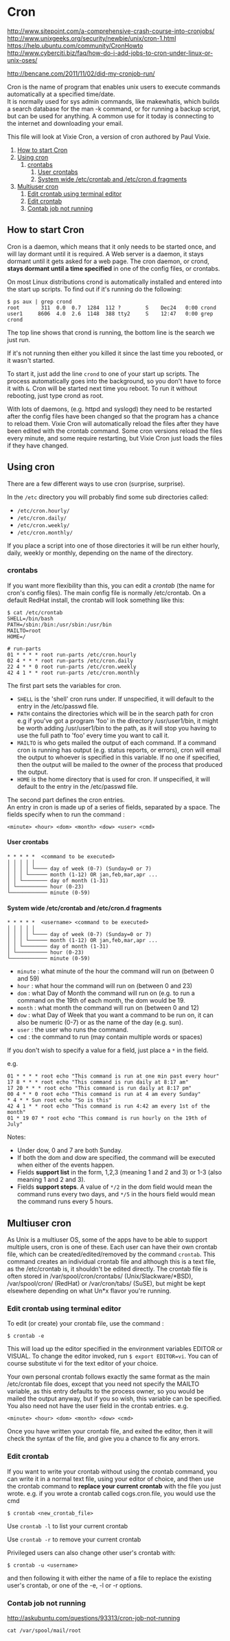 # Cron

http://www.sitepoint.com/a-comprehensive-crash-course-into-cronjobs/
http://www.unixgeeks.org/security/newbie/unix/cron-1.html
https://help.ubuntu.com/community/CronHowto
http://www.cyberciti.biz/faq/how-do-i-add-jobs-to-cron-under-linux-or-unix-oses/

http://bencane.com/2011/11/02/did-my-cronjob-run/


Cron is the name of program that enables unix users to execute commands automatically at a specified time/date.  
It is normally used for sys admin commands, like makewhatis, which builds a search database for the man -k command, or for running a backup script, but can be used for anything. A common use for it today is connecting to the internet and downloading your email.

This file will look at Vixie Cron, a version of cron authored by Paul Vixie.

<!-- TOC depthFrom:2 depthTo:7 withLinks:1 updateOnSave:1 orderedList:1 -->

1. [How to start Cron](#how-to-start-cron)
2. [Using cron](#using-cron)
	1. [crontabs](#crontabs)
		1. [User crontabs](#user-crontabs)
		2. [System wide /etc/crontab and /etc/cron.d fragments](#system-wide-etccrontab-and-etccrond-fragments)
3. [Multiuser cron](#multiuser-cron)
	1. [Edit crontab using terminal editor](#edit-crontab-using-terminal-editor)
	2. [Edit crontab](#edit-crontab)
	3. [Contab job not running](#contab-job-not-running)

<!-- /TOC -->

## How to start Cron

Cron is a daemon, which means that it only needs to be started once, and will lay dormant until it is required. A Web server is a daemon, it stays dormant until it gets asked for a web page. The cron daemon, or crond, **stays dormant until a time specified** in one of the config files, or crontabs.

On most Linux distributions crond is automatically installed and entered into the start up scripts. To find out if it's running do the following:
```
$ ps aux | grep crond
root       311  0.0  0.7  1284  112 ?        S    Dec24   0:00 crond
user1     8606  4.0  2.6  1148  388 tty2     S    12:47   0:00 grep crond
```
The top line shows that crond is running, the bottom line is the search we just run.

If it's not running then either you killed it since the last time you rebooted, or it wasn't started.

To start it, just add the line `crond` to one of your start up scripts. The process automatically goes into the background, so you don't have to force it with `&`. Cron will be started next time you reboot. To run it without rebooting, just type crond as root.

With lots of daemons, (e.g. httpd and syslogd) they need to be restarted after the config files have been changed so that the program has a chance to reload them. Vixie Cron will automatically reload the files after they have been edited with the crontab command. Some cron versions reload the files every minute, and some require restarting, but Vixie Cron just loads the files if they have changed.

## Using cron

There are a few different ways to use cron (surprise, surprise).

In the `/etc` directory you will probably find some sub directories called:
- `/etc/cron.hourly/`
- `/etc/cron.daily/`
- `/etc/cron.weekly/`
- `/etc/cron.monthly/`

If you place a script into one of those directories it will be run either hourly, daily, weekly or monthly, depending on the name of the directory.

### crontabs

If you want more flexibility than this, you can edit a *crontab* (the name for cron's config files). The main config file is normally /etc/crontab. On a default RedHat install, the crontab will look something like this:
```
$ cat /etc/crontab
SHELL=/bin/bash
PATH=/sbin:/bin:/usr/sbin:/usr/bin
MAILTO=root
HOME=/

# run-parts
01 * * * * root run-parts /etc/cron.hourly
02 4 * * * root run-parts /etc/cron.daily
22 4 * * 0 root run-parts /etc/cron.weekly
42 4 1 * * root run-parts /etc/cron.monthly
```
The first part sets the variables for cron.

- `SHELL` is the 'shell' cron runs under. If unspecified, it will default to the entry in the /etc/passwd file.
- `PATH` contains the directories which will be in the search path for cron e.g if you've got a program 'foo' in the directory /usr/user1/bin, it might be worth adding /usr/user1/bin to the path, as it will stop you having to use the full path to 'foo' every time you want to call it.
- `MAILTO` is who gets mailed the output of each command. If a command cron is running has output (e.g. status reports, or errors), cron will email the output to whoever is specified in this variable. If no one if specified, then the output will be mailed to the owner of the process that produced the output.
- `HOME` is the home directory that is used for cron. If unspecified, it will default to the entry in the /etc/passwd file.

The second part defines the cron entries.  
An entry in cron is made up of a series of fields, separated by a space.
The fields specify when to run the command :


`<minute> <hour> <dom> <month> <dow> <user> <cmd>`

#### User crontabs

```
* * * * *  <command to be executed>
│ │ │ │ │
│ │ │ │ └──── day of week (0-7) (Sunday=0 or 7)
│ │ │ └────── month (1-12) OR jan,feb,mar,apr ...
│ │ └──────── day of month (1-31)
│ └────────── hour (0-23)
└──────────── minute (0-59)
```

#### System wide /etc/crontab and /etc/cron.d fragments

```
* * * * *  <username> <command to be executed>
│ │ │ │ │
│ │ │ │ └──── day of week (0-7) (Sunday=0 or 7)
│ │ │ └────── month (1-12) OR jan,feb,mar,apr ...
│ │ └──────── day of month (1-31)
│ └────────── hour (0-23)
└──────────── minute (0-59)
```

- `minute` : what minute of the hour the command will run on (between 0 and 59)
- `hour` : what hour the command will run on (between 0 and 23)
- `dom` : what Day of Month the command will run on (e.g. to run a command on the 19th of each month, the dom would be 19.
- `month` : what month the command will run on (between 0 and 12)
- `dow` : what Day of Week that you want a command to be run on, it can
	 also be numeric (0-7) or as the name of the day (e.g. sun).
- `user` : the user who runs the command.
- `cmd` : the command to run (may contain multiple words or spaces)

If you don't wish to specify a value for a field, just place a `*` in the field.

e.g.
```
01 * * * * root echo "This command is run at one min past every hour"
17 8 * * * root echo "This command is run daily at 8:17 am"
17 20 * * * root echo "This command is run daily at 8:17 pm"
00 4 * * 0 root echo "This command is run at 4 am every Sunday"
* 4 * * Sun root echo "So is this"
42 4 1 * * root echo "This command is run 4:42 am every 1st of the month"
01 * 19 07 * root echo "This command is run hourly on the 19th of July"
```
Notes:
- Under dow, 0 and 7 are both Sunday.
- If both the dom and dow are specified, the command will be executed when either of the events happen.
- Fields **support list** in the form, 1,2,3 (meaning 1 and 2 and 3) or 1-3 (also meaning 1 and 2 and 3).
- Fields **support steps**. A value of `*/2` in the dom field would mean the command runs every two days, and `*/5` in the hours field would mean the command runs every
5 hours.

## Multiuser cron

As Unix is a multiuser OS, some of the apps have to be able to support multiple users, cron is one of these. Each user can have their own crontab file, which can be created/edited/removed by the command `crontab`. This command creates an individual crontab file and although this is a text file, as the /etc/crontab is, it shouldn't be edited directly. The crontab file is often stored in /var/spool/cron/crontabs/<user> (Unix/Slackware/\*BSD), /var/spool/cron/<user> (RedHat) or /var/cron/tabs/<user> (SuSE), but might be kept elsewhere depending on what Un*x flavor you're running.

### Edit crontab using terminal editor

To edit (or create) your crontab file, use the command :

    $ crontab -e

This will load up the editor specified in the environment variables EDITOR or VISUAL. To change the editor invoked, run `$ export EDITOR=vi`. You can of course substitute vi for the text editor of your choice.

Your own personal crontab follows exactly the same format as the main
/etc/crontab file does, except that you need not specify the MAILTO
variable, as this entry defaults to the process owner, so you would be mailed
the output anyway, but if you so wish, this variable can be specified.
You also need not have the user field in the crontab entries. e.g.

`<minute> <hour> <dom> <month> <dow> <cmd>`

Once you have written your crontab file, and exited the editor, then it will
check the syntax of the file, and give you a chance to fix any errors.

### Edit crontab
If you want to write your crontab without using the crontab command, you can
write it in a normal text file, using your editor of choice, and then use the
crontab command to **replace your current crontab** with the file you just wrote.
e.g. if you wrote a crontab called cogs.cron.file, you would use the cmd

    $ crontab <new_crontab_file>

Use `crontab -l` to list your current crontab

Use `crontab -r` to remove your current crontab

Privileged users can also change other user's crontab with:

	$ crontab -u <username>

and then following it with either the name of a file to replace the
existing user's crontab, or one of the -e, -l or -r options.


### Contab job not running

http://askubuntu.com/questions/93313/cron-job-not-running

	cat /var/spool/mail/root
